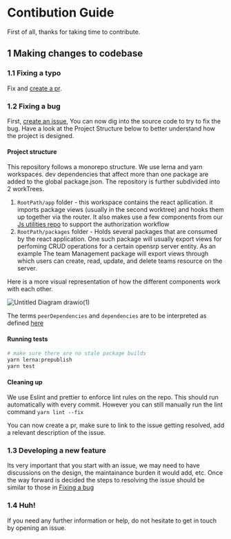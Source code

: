 # Contibution Guide

First of all, thanks for taking time to contribute.

## 1 Making changes to codebase

### 1.1 Fixing a typo

Fix and [create a pr](https://docs.github.com/en/pull-requests/collaborating-with-pull-requests/proposing-changes-to-your-work-with-pull-requests/creating-a-pull-request).

### 1.2 Fixing a bug

First, [create an issue](https://github.com/opensrp/web/issues/new/choose), You can now dig into the source code to try to fix the bug. Have a look at the Project Structure below to better understand how the project is designed.

#### Project structure

This repository follows a monorepo structure. We use lerna and yarn workspaces. dev dependencies that affect more than one package are added to the global package.json. The repository is further subdivided into 2 workTrees.

1. `RootPath/app` folder - this workspace contains the react apllication. it imports package views (usually in the second worktree) and hooks them up together via the router. It also makes use a few components from our [Js utilities repo](https://github.com/onaio/js-tools) to support the authorization workflow
2. `RootPath/packages` folder - Holds several packages that are consumed by the react application. One such package will usually export views for perfoming CRUD operations for a certain opensrp server entity. As an example The team Management package will export views through which users can create, read, update, and delete teams resource on the server.

Here is a more visual representation of how the different components work with each other.

![Untitled Diagram drawio(1)](https://user-images.githubusercontent.com/28119869/172324415-b2a25cbf-53cf-4168-b2a4-6f379cef11b3.png)

The terms `peerDependencies` and `dependencies` are to be interpreted as defined [here](https://classic.yarnpkg.com/lang/en/docs/dependency-types/)

#### Running tests

```bash
# make sure there are no stale package builds
yarn lerna:prepublish
yarn test
```

#### Cleaning up

We use Eslint and prettier to enforce lint rules on the repo. This should run automatically with every commit. However you can still manually run the lint command `yarn lint --fix`

You can now create a pr, make sure to link to the issue getting resolved, add a relevant description of the issue.

### 1.3 Developing a new feature

Its very important that you start with an issue, we may need to have discussions on the design, the maintainance burden it would add, etc. Once the way forward is decided the steps to resolving the issue should be similar to those in [Fixing a bug](#12-fixing-a-bug)

### 1.4 Huh!

If you need any further information or help, do not hesitate to get in touch by opening an issue.
